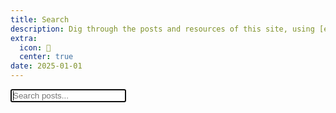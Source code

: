 ```yaml
---
title: Search
description: Dig through the posts and resources of this site, using [elasticlunr.js](http://elasticlunr.com/).
extra:
  icon: 🔎
  center: true
date: 2025-01-01
---
```


<link rel="stylesheet" href="/blog-index.css">

<script src="/elasticlunr.min.js"></script>
<script src="/search_index.en.js"></script>
<script>
    document.addEventListener('DOMContentLoaded', function() {
        const idx = elasticlunr.Index.load(window.searchIndex);
        const searchIcon = document.getElementById('search')
        searchIcon.innerHTML = `<a id="back" href="javascript:history.back()">↩</a>`;
        document.getElementById('date-tag').style.visibility = "hidden"

        document.getElementById('search-input').addEventListener('input', function() {
            const query = this.value;
            const results = idx.search(query, {
                fields: {
                    title: {boost: 2},
                    description: {boost: 2},
                    body: {boost: 1},
                },
                expand: true,
            });

            const resultsDiv = document.getElementById('search-results');
            resultsDiv.innerHTML = '';

            results.forEach(result => {
                const item = idx.documentStore.getDoc(result.ref);
                const element = document.createElement('div');

                const section = item.path.substring(item.path.indexOf('/') + 1, item.path.indexOf('/', item.path.indexOf('/') + 1));
                element.innerHTML = `
                  <div class="blog-card flex" style="text-align:left" onclick="location.href='${item.id}';" onmouseenter=""><div class="blog-details"><p> <span class="title">${item.title}  </span><span style="font-family:monospace;background:var(--a);color:var(--b);font-size:0.8em;border-radius:0.2em;padding:0.3em">${section}</span><br></p><div class="description"><p class="truncate" style="-webkit-line-clamp: 1;"><b> ${item.description}</b>${item.body.slice(0,300)} <span class="read-on-container"><i class="read-on">click to read ⇝</i></span></p></div></div></div>`;
                resultsDiv.appendChild(element);
            });
        });
    });
</script>

<div class="searchContainer">
            <input class="form-control" type="search" id="search-input" name="search" placeholder="Search posts..." autofocus>
            <div id="search-results" class="search-results" style="max-height:50vh;min-height:50vh;overflow-y:scroll; scrollbar-color: var(--a) var(--b);">
                <style>
                    .search-results::-webkit-scrollbar {
                        width: 8px;
                    }
                    .search-results::-webkit-scrollbar-track {
                        background: var(--b);
                    }
                    .search-results::-webkit-scrollbar-thumb {
                        background: var(--a);
                        border-radius: 4px;
                    }
                </style>
            </div>
        </div>
